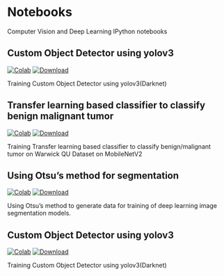 # Notebooks
Computer Vision and Deep Learning  IPython notebooks

## Custom Object Detector using yolov3
[![Colab](https://colab.research.google.com/assets/colab-badge.svg)](https://colab.research.google.com/github/Anspire/Notebooks/blob/master/Custom_Object_Detector_using_yolov3.ipynb) 
[![Download](https://img.shields.io/badge/Download-Notebook-blue)](https://anspire.github.io/git/raw.html?url=https://raw.githubusercontent.com/Anspire/Notebooks/master/Custom_Object_Detector_using_yolov3.ipynb) 

Training Custom Object Detector using yolov3(Darknet)

## Transfer learning based classifier to classify benign malignant tumor
[![Colab](https://colab.research.google.com/assets/colab-badge.svg)](https://colab.research.google.com/github/Anspire/Notebooks/blob/master/Transfer_learning_based_classifier_to_classify_benign_malignant_tumor.ipynb) 
[![Download](https://img.shields.io/badge/Download-Notebook-blue)](https://anspire.github.io/git/raw.html?url=https://raw.githubusercontent.com/Anspire/Notebooks/master/Transfer_learning_based_classifier_to_classify_benign_malignant_tumor.ipynb) 

Training Transfer learning based classifier to classify benign/malignant tumor on Warwick QU Dataset on MobileNetV2 

## Using Otsu’s method for segmentation
[![Colab](https://colab.research.google.com/assets/colab-badge.svg)](https://colab.research.google.com/github/Anspire/Notebooks/blob/master/Using_Otsu%E2%80%99s_method_for_segmentation.ipynb) 
[![Download](https://img.shields.io/badge/Download-Notebook-blue)](https://anspire.github.io/git/raw.html?url=https://raw.githubusercontent.com/Anspire/Notebooks/master/Using_Otsu%E2%80%99s_method_for_segmentation.ipynb) 

Using Otsu’s method to generate data for training of deep learning image segmentation models.

## Custom Object Detector using yolov3
[![Colab](https://colab.research.google.com/assets/colab-badge.svg)](https://colab.research.google.com/github/Anspire/Notebooks/blob/master/Custom_Object_Detector_using_yolov3.ipynb) 
[![Download](https://img.shields.io/badge/Download-Notebook-blue)](https://anspire.github.io/git/raw.html?url=https://raw.githubusercontent.com/Anspire/Notebooks/master/Custom_Object_Detector_using_yolov3.ipynb) 

Training Custom Object Detector using yolov3(Darknet)

